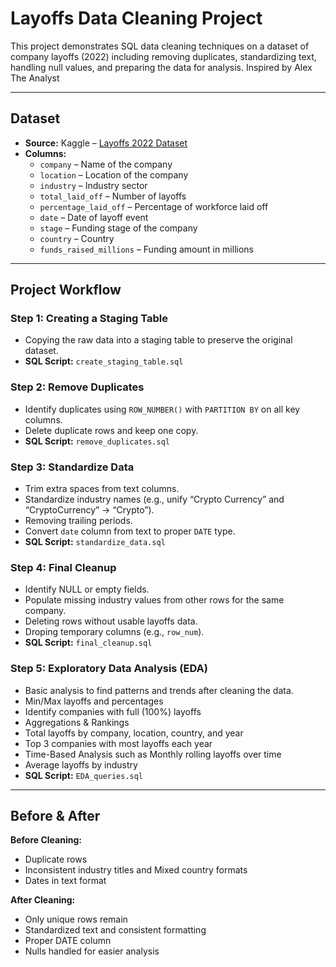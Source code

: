 # Layoffs Data Cleaning Project


This project demonstrates SQL data cleaning techniques on a dataset of company layoffs (2022) including removing duplicates, standardizing text, handling null values, and preparing the data for analysis. Inspired by Alex The Analyst 

---

## Dataset

- **Source:** Kaggle – [Layoffs 2022 Dataset](https://www.kaggle.com/datasets/swaptr/layoffs-2022)  
- **Columns:**  
  - `company` – Name of the company  
  - `location` – Location of the company  
  - `industry` – Industry sector  
  - `total_laid_off` – Number of layoffs  
  - `percentage_laid_off` – Percentage of workforce laid off  
  - `date` – Date of layoff event  
  - `stage` – Funding stage of the company  
  - `country` – Country  
  - `funds_raised_millions` – Funding amount in millions  

---

## Project Workflow

### **Step 1: Creating a Staging Table**
- Copying the raw data into a staging table to preserve the original dataset.
- **SQL Script:** `create_staging_table.sql`

### **Step 2: Remove Duplicates**
- Identify duplicates using `ROW_NUMBER()` with `PARTITION BY` on all key columns.  
- Delete duplicate rows and keep one copy.
- **SQL Script:** `remove_duplicates.sql`

### **Step 3: Standardize Data**
- Trim extra spaces from text columns.  
- Standardize industry names (e.g., unify “Crypto Currency” and “CryptoCurrency” → “Crypto”).  
- Removing trailing periods.  
- Convert `date` column from text to proper `DATE` type.  
- **SQL Script:** `standardize_data.sql`

### **Step 4: Final Cleanup**
- Identify NULL or empty fields.  
- Populate missing industry values from other rows for the same company.  
- Deleting rows without usable layoffs data.  
- Droping temporary columns (e.g., `row_num`).   
- **SQL Script:** `final_cleanup.sql`

### **Step 5: Exploratory Data Analysis (EDA)** 
- Basic analysis to find patterns and trends after cleaning the data.
- Min/Max layoffs and percentages
- Identify companies with full (100%) layoffs
- Aggregations & Rankings
- Total layoffs by company, location, country, and year
- Top 3 companies with most layoffs each year
- Time-Based Analysis such as Monthly rolling layoffs over time
- Average layoffs by industry
- **SQL Script:** `EDA_queries.sql`

---

## **Before & After**
**Before Cleaning:**  
- Duplicate rows  
- Inconsistent industry titles and Mixed country formats 
- Dates in text format  

**After Cleaning:**  
- Only unique rows remain
- Standardized text and consistent formatting  
- Proper DATE column  
- Nulls handled for easier analysis  





